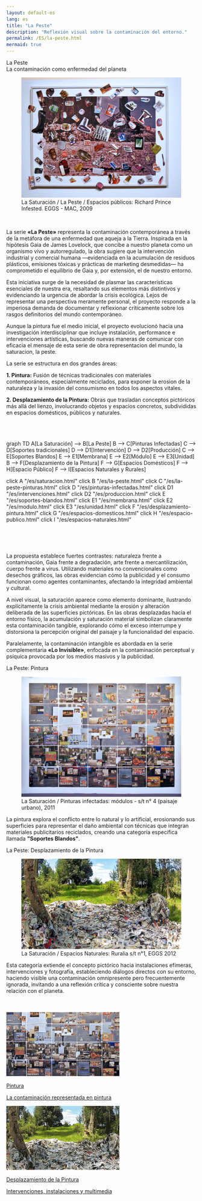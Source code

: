 ```yaml
---
layout: default-es  
lang: es  
title: "La Peste"  
description: "Reflexión visual sobre la contaminación del entorno."  
permalink: /ES/la-peste.html  
mermaid: true  
---
```


<div class="titulo">La Peste</div>
<div class="subtitulo">La contaminación como enfermedad del planeta</div>

<figure class="imagen-con-caption">
  <img src="/assets/img/la-peste---intro01.jpg" alt="Intervención artística en espacio público" loading="lazy">
  <figcaption>La Saturación / La Peste / Espacios públicos: Richard Prince Infested. EGGS - MAC, 2009</figcaption>
</figure>


<br>
<div class="parrafo">
<p> 
  La serie <strong>«La Peste»</strong> representa la contaminación contemporánea a través de la metáfora de una enfermedad que aqueja a la Tierra. Inspirada en la hipótesis Gaia de James Lovelock, que concibe a nuestro planeta como un organismo vivo y autorregulado, la obra sugiere que la intervención industrial y comercial humana —evidenciada en la acumulación de residuos plásticos, emisiones tóxicas y prácticas de marketing desmedidas— ha comprometido el equilibrio de Gaia y, por extensión, el de nuestro entorno. </p> 
  <p>
    Esta iniciativa surge de la necesidad de plasmar las características esenciales de nuestra era, resaltando sus elementos más distintivos y evidenciando la urgencia de abordar la crisis ecológica. Lejos de representar una perspectiva meramente personal, el proyecto responde a la imperiosa demanda de documentar y reflexionar críticamente sobre los rasgos definitorios del mundo contemporáneo. </p>
  <p>
    Aunque la pintura fue el medio inicial, el proyecto evolucionó hacia una investigación interdisciplinar que incluye instalación, performance e intervenciones artísticas, buscando nuevas maneras de comunicar con eficacia el mensaje de esta serie de obra representacion del mundo, la saturacion, la peste.
  </p>
</div>

<div class="parrafo">
  <p>La serie se estructura en dos grandes áreas:</p>

  <p><strong>1. Pintura:</strong> Fusión de técnicas tradicionales con materiales contemporáneos, especialmente reciclados, para exponer la erosion de la naturaleza y la invasión del consumismo en todos los aspectos vitales.</p>

  <p><strong>2. Desplazamiento de la Pintura:</strong> Obras que trasladan conceptos pictóricos más allá del lienzo, involucrando objetos y espacios concretos, subdivididas en espacios domésticos, públicos y naturales.</p>
</div>
<br><br><br>

<div class="mermaid">
graph TD
  A[La Saturación] --> B[La Peste]
  B --> C[Pinturas Infectadas]
  C --> D[Soportes tradicionales]
  D --> D1[Intervención]
  D --> D2[Producción]
  C --> E[Soportes Blandos]
  E --> E1[Membrana]
  E --> E2[Módulo]
  E --> E3[Unidad]
  B --> F[Desplazamiento de la Pintura]
  F --> G[Espacios Domésticos]
  F --> H[Espacio Público]
  F --> I[Espacios Naturales y Rurales]

  click A "/es/saturacion.html"
  click B "/es/la-peste.html"
  click C "/es/la-peste-pinturas.html"
  click D "/es/pinturas-infectadas.html"
  click D1 "/es/intervenciones.html"
  click D2 "/es/produccion.html"
  click E "/es/soportes-blandos.html"
  click E1 "/es/membrana.html"
  click E2 "/es/modulo.html"
  click E3 "/es/unidad.html"
  click F "/es/desplazamiento-pintura.html"
  click G "/es/espacios-domesticos.html"
  click H "/es/espacio-publico.html"
  click I "/es/espacios-naturales.html"
</div>
<br><br><br>

<div class="parrafo">
  <p>
    La propuesta establece fuertes contrastes: naturaleza frente a contaminación, Gaia frente a degradación, arte frente a mercantilización, cuerpo frente a virus. Utilizando materiales no convencionales como desechos gráficos, las obras evidencian cómo la publicidad y el consumo funcionan como agentes contaminantes, afectando la integridad ambiental y cultural.
  </p>

  <p>
    A nivel visual, la saturación aparece como elemento dominante, ilustrando explícitamente la crisis ambiental mediante la erosión y alteración deliberada de las superficies pictóricas. En las obras desplazadas hacia el entorno físico, la acumulación y saturación material simbolizan claramente esta contaminación tangible, explorando cómo el exceso interrumpe y distorsiona la percepción original del paisaje y la funcionalidad del espacio.
  </p>
  <p>
    Paralelamente, la contaminación intangible es abordada en la serie complementaria <strong>«Lo Invisible»</strong>, enfocada en la contaminación perceptual y psíquica provocada por los medios masivos y la publicidad.
  </p>
</div>

<div class="subtitulo">La Peste: Pintura</div>

<figure class="imagen-con-caption">
  <img src="/assets/img/la-peste-pintura-s-blando-mod-04.jpg" alt="Pintura sobre contaminación ambiental" loading="lazy">
  <figcaption>La Saturación / Pinturas infectadas: módulos - s/t n° 4 (paisaje urbano), 2011</figcaption>
</figure>

<div class="parrafo">
  <p>
    La pintura explora el conflicto entre lo natural y lo artificial, erosionando sus superficies para representar el daño ambiental con técnicas que integran materiales publicitarios reciclados, creando una categoría específica llamada <strong>"Soportes Blandos"</strong>.
  </p>
</div>

<div class="subtitulo">La Peste: Desplazamiento de la Pintura</div>

<figure class="imagen-con-caption">
  <img src="/assets/img/la-peste-desp-espacio-rural-ruralias01.jpg" alt="Intervención artística en espacios naturales" loading="lazy">
  <figcaption>La Saturación / Espacios Naturales: Ruralia s/t n°1, EGGS 2012</figcaption>
</figure>
<div class="parrafo">
  <p>
    Esta categoría extiende el concepto pictórico hacia instalaciones efímeras, intervenciones y fotografía, estableciendo diálogos directos con su entorno, haciendo visible una contaminación omnipresente pero frecuentemente ignorada, invitando a una reflexión crítica y consciente sobre nuestra relación con el planeta.
  </p>
</div>
<br><br>

<div class="button-container">
  <a href="/ES/peste-pintura.html" class="fancy-button">
    <div class="button-content">
      <img src="/assets/img/boton-la-peste-pintura.gif" alt="La Peste en Pintura">
      <p class="title">Pintura</p>
      <p class="subtitle">La contaminación representada en pintura</p>
    </div>
  </a>

  <a href="/contaminacion-sonora.html" class="fancy-button">
    <div class="button-content">
      <img src="/assets/img/boton-la-peste-desplazamiento.gif" alt="Desplazamiento de la Pintura">
      <p class="title">Desplazamiento de la Pintura</p>
      <p class="subtitle">Intervenciones, instalaciones y multimedia</p>
    </div>


